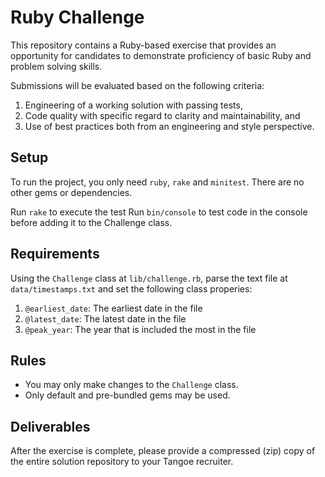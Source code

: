 # Ruby Challenge
This repository contains a Ruby-based exercise that provides an opportunity for
candidates to demonstrate proficiency of basic Ruby and problem solving skills.

Submissions will be evaluated based on the following criteria:
1. Engineering of a working solution with passing tests,
1. Code quality with specific regard to clarity and maintainability, and
1. Use of best practices both from an engineering and style perspective.

## Setup 
To run the project, you only need `ruby`, `rake` and `minitest`. There are no other gems or dependencies.

Run `rake` to execute the test
Run `bin/console` to test code in the console before adding it to the Challenge class.

## Requirements
Using the `Challenge` class at `lib/challenge.rb`, parse the text file at `data/timestamps.txt` and set the following class properies:
1. `@earliest_date`: The earliest date in the file
1. `@latest_date`: The latest date in the file
1. `@peak_year`: The year that is included the most in the file

## Rules
* You may only make changes to the `Challenge` class.
* Only default and pre-bundled gems may be used.

## Deliverables
After the exercise is complete, please provide a compressed (zip) copy of the
entire solution repository to your Tangoe recruiter.
